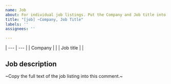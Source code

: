 ```yaml
---
name: Job
about: For individual job listings. Put the Company and Job title into the issue name.
title: "[job] ~Company, Job Title"
labels: ''
assignees: ''

---
```


| --- | --- | 
| Company | |
| Job title | |

## Job description
~Copy the full text of the job listing into this comment.~
